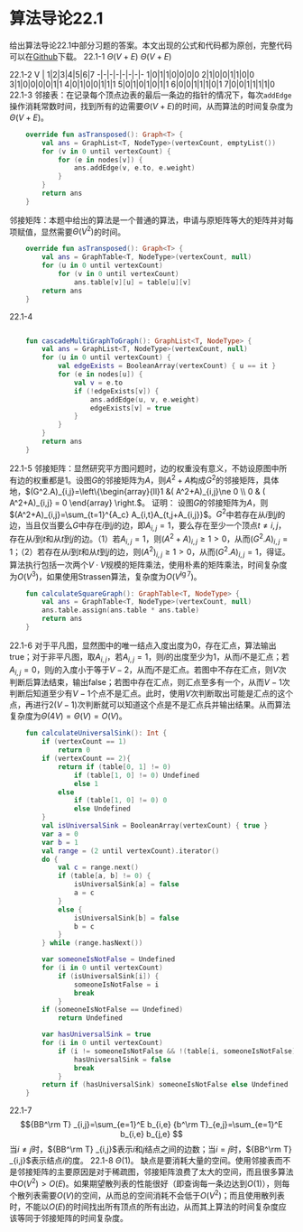 # 算法导论22.1

给出算法导论22.1中部分习题的答案。本文出现的公式和代码都为原创，完整代码可以在[Github](https://github.com/AaronSong321/kotlin-algorithms/tree/master/src/ds/GraphTable.kt)下载。
22.1-1 $\Theta(V+E)$ $\Theta(V+E)$

22.1-2
V | 1|2|3|4|5|6|7
-|-|-|-|-|-|-|-
1|0|1|1|0|0|0|0
2|1|0|0|1|1|0|0
3|1|0|0|0|0|1|1
4|0|1|0|0|1|1|1
5|0|1|0|1|0|1|1
6|0|0|1|1|1|0|1
7|0|0|1|1|1|1|0
22.1-3
邻接表：在记录每个顶点边表的最后一条边的指针的情况下，每次`addEdge`操作消耗常数时间，找到所有的边需要$\Theta(V+E)$的时间，从而算法的时间复杂度为$\Theta(V+E)$。

```kotlin
    override fun asTransposed(): Graph<T> {
        val ans = GraphList<T, NodeType>(vertexCount, emptyList())
        for (v in 0 until vertexCount) {
            for (e in nodes[v]) {
                ans.addEdge(v, e.to, e.weight)
            }
        }
        return ans
    }
```

邻接矩阵：本题中给出的算法是一个普通的算法，申请与原矩阵等大的矩阵并对每项赋值，显然需要$\Theta(V^2)$的时间。

```kotlin
    override fun asTransposed(): Graph<T> {
        val ans = GraphTable<T, NodeType>(vertexCount, null)
        for (u in 0 until vertexCount)
            for (v in 0 until vertexCount)
                ans.table[v][u] = table[u][v]
        return ans
    }
```

22.1-4

```kotlin

    fun cascadeMultiGraphToGraph(): GraphList<T, NodeType> {
        val ans = GraphList<T, NodeType>(vertexCount, null)
        for (u in 0 until vertexCount) {
            val edgeExists = BooleanArray(vertexCount) { u == it }
            for (e in nodes[u]) {
                val v = e.to
                if (!edgeExists[v]) {
                    ans.addEdge(u, v, e.weight)
                    edgeExists[v] = true
                }
            }
        }
        return ans
    }
```

22.1-5
邻接矩阵：显然研究平方图问题时，边的权重没有意义，不妨设原图中所有边的权重都是1。设图$G$的邻接矩阵为$A$，则$A^2+A$构成$G^2$的邻接矩阵，具体地，$(G^2.A)_{i,j}=\left\{\begin{array}{ll}1 &( A^2+A)_{i,j}\ne 0 \\ 0 & ( A^2+A)_{i,j} = 0 \end{array} \right.$。
证明：
设图$G$的邻接矩阵为$A$，则$(A^2+A)_{i,j}=\sum_{t=1}^{A_c} A_{i,t}A_{t,j+A_{i,j}}$。$G^2$中若存在从$i$到$j$的边，当且仅当要么$G$中存在$i$到$j$的边，即$A_{i,j}=1$，要么存在至少一个顶点$t\ne i, j$，存在从$i$到$t$和从$t$到$j$的边。（1）若$A_{i,j}=1$，则$(A^2+A)_{i,j} \ge 1 > 0$，从而$(G^2.A)_{i,j}=1$；（2）若存在从$i$到$t$和从$t$到$j$的边，则$(A^2)_{i,j} \ge 1 > 0$，从而$(G^2.A)_{i,j}=1$，得证。
算法执行包括一次两个$V\cdot V$规模的矩阵乘法，使用朴素的矩阵乘法，时间复杂度为$O(V^3)$，如果使用Strassen算法，复杂度为$O(V^{\lg 7})$。

```kotlin
    fun calculateSquareGraph(): GraphTable<T, NodeType> {
        val ans = GraphTable<T, NodeType>(vertexCount, null)
        ans.table.assign(ans.table * ans.table)
        return ans
    }
```

22.1-6
对于平凡图，显然图中的唯一结点入度出度为0，存在汇点，算法输出true；对于非平凡图，取$A_{i,j}$，若$A_{i,j}=1$，则$i$的出度至少为1，从而$i$不是汇点；若$A_{i,j}=0$，则$j$的入度小于等于$V-2$，从而$j$不是汇点。若图中不存在汇点，则$V$次判断后算法结束，输出false；若图中存在汇点，则汇点至多有一个，从而$V-1$次判断后知道至少有$V-1$个点不是汇点。此时，使用$V$次判断取出可能是汇点的这个点，再进行$2(V-1)$次判断就可以知道这个点是不是汇点兵并输出结果。从而算法复杂度为$\Theta(4V)=\Theta(V)=O(V)$。

```kotlin
    fun calculateUniversalSink(): Int {
        if (vertexCount == 1)
            return 0
        if (vertexCount == 2){
            return if (table[0, 1] != 0)
                if (table[1, 0] != 0) Undefined
                else 1
            else
                if (table[1, 0] != 0) 0
                else Undefined
        }
        val isUniversalSink = BooleanArray(vertexCount) { true }
        var a = 0
        var b = 1
        val range = (2 until vertexCount).iterator()
        do {
            val c = range.next()
            if (table[a, b] != 0) {
                isUniversalSink[a] = false
                a = c
            }
            else {
                isUniversalSink[b] = false
                b = c
            }
        } while (range.hasNext())

        var someoneIsNotFalse = Undefined
        for (i in 0 until vertexCount)
            if (isUniversalSink[i]) {
                someoneIsNotFalse = i
                break
            }
        if (someoneIsNotFalse == Undefined)
            return Undefined

        var hasUniversalSink = true
        for (i in 0 until vertexCount)
            if (i != someoneIsNotFalse && !(table[i, someoneIsNotFalse] != 0 && table[someoneIsNotFalse, i] == 0)) {
                hasUniversalSink = false
                break
            }
        return if (hasUniversalSink) someoneIsNotFalse else Undefined
    }
```

22.1-7 $${BB^\rm T} _{i,j}=\sum_{e=1}^E b_{i,e} {b^\rm T}_{e,j}=\sum_{e=1}^E b_{i,e} b_{j,e}
$$当$i\ne j$时，${BB^\rm T} _{i,j}$表示$i$和$j$结点之间的边数；当$i=j$时，${BB^\rm T} _{i,j}$表示结点$i$的度。
22.1-8 $\Theta(1)$。
缺点是要消耗大量的空间。使用邻接表而不是邻接矩阵的主要原因是对于稀疏图，邻接矩阵浪费了太大的空间，而且很多算法中$O(V^2)>O(E)$。如果期望散列表的性能很好（即查询每一条边达到$O(1)$），则每个散列表需要$O(V)$的空间，从而总的空间消耗不会低于$O(V^2)$；而且使用散列表时，不能以$O(E)$的时间找出所有顶点的所有出边，从而其上算法的时间复杂度应该等同于邻接矩阵的时间复杂度。






